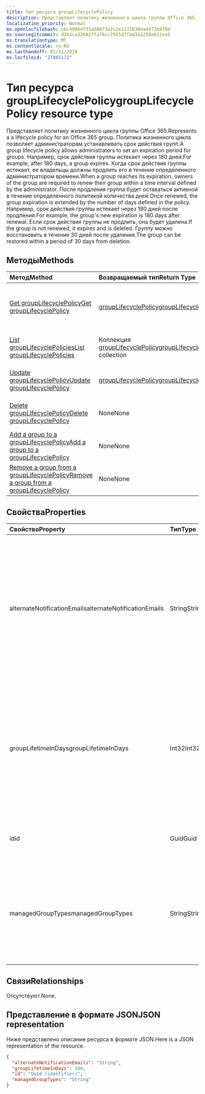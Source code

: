 ```yaml
---
title: Тип ресурса groupLifecyclePolicy
description: Представляет политику жизненного цикла группы Office 365. Политика жизненного цикла позволяет администраторам устанавливать срок действия групп. Например, срок действия группы истекает через 180 дней. Когда срок действия группы истекает, ее владельцы должны продлить его в течение определенного администратором времени. После продления группа будет оставаться активной в течение определенного политикой количества дней. Например, срок действия группы истекает через 180 дней после продления. Если срок действия группы не продлить, она будет удалена. Группу можно восстановить в течение 30 дней после удаления.
localization_priority: Normal
ms.openlocfilehash: cbc499bdf31a50873a2c2e1131630da4472b970d
ms.sourcegitcommit: d2b3ca32602ffa76cc7925d7f4d1e2258e611ea5
ms.translationtype: MT
ms.contentlocale: ru-RU
ms.lasthandoff: 01/11/2019
ms.locfileid: "27865172"
---
```

# <a name="grouplifecyclepolicy-resource-type"></a><span data-ttu-id="3b430-110">Тип ресурса groupLifecyclePolicy</span><span class="sxs-lookup"><span data-stu-id="3b430-110">groupLifecyclePolicy resource type</span></span>

<span data-ttu-id="3b430-111">Представляет политику жизненного цикла группы Office 365.</span><span class="sxs-lookup"><span data-stu-id="3b430-111">Represents a a lifecycle policy for an Office 365 group.</span></span> <span data-ttu-id="3b430-112">Политика жизненного цикла позволяет администраторам устанавливать срок действия групп.</span><span class="sxs-lookup"><span data-stu-id="3b430-112">A group lifecycle policy allows administrators to set an expiration period for groups.</span></span> <span data-ttu-id="3b430-113">Например, срок действия группы истекает через 180 дней.</span><span class="sxs-lookup"><span data-stu-id="3b430-113">For example, after 180 days, a group expires.</span></span> <span data-ttu-id="3b430-114">Когда срок действия группы истекает, ее владельцы должны продлить его в течение определенного администратором времени.</span><span class="sxs-lookup"><span data-stu-id="3b430-114">When a group reaches its expiration, owners of the group are required to renew their group within a time interval defined by the administrator.</span></span> <span data-ttu-id="3b430-115">После продления группа будет оставаться активной в течение определенного политикой количества дней.</span><span class="sxs-lookup"><span data-stu-id="3b430-115">Once renewed, the group expiration is extended by the number of days defined in the policy.</span></span> <span data-ttu-id="3b430-116">Например, срок действия группы истекает через 180 дней после продления.</span><span class="sxs-lookup"><span data-stu-id="3b430-116">For example, the group's new expiration is 180 days after renewal.</span></span> <span data-ttu-id="3b430-117">Если срок действия группы не продлить, она будет удалена.</span><span class="sxs-lookup"><span data-stu-id="3b430-117">If the group is not renewed, it expires and is deleted.</span></span> <span data-ttu-id="3b430-118">Группу можно восстановить в течение 30 дней после удаления.</span><span class="sxs-lookup"><span data-stu-id="3b430-118">The group can be restored within a period of 30 days from deletion.</span></span>

## <a name="methods"></a><span data-ttu-id="3b430-119">Методы</span><span class="sxs-lookup"><span data-stu-id="3b430-119">Methods</span></span>

| <span data-ttu-id="3b430-120">Метод</span><span class="sxs-lookup"><span data-stu-id="3b430-120">Method</span></span> | <span data-ttu-id="3b430-121">Возвращаемый тип</span><span class="sxs-lookup"><span data-stu-id="3b430-121">Return Type</span></span> | <span data-ttu-id="3b430-122">Описание</span><span class="sxs-lookup"><span data-stu-id="3b430-122">Description</span></span> |
|:---------------|:--------|:----------|
|[<span data-ttu-id="3b430-123">Get groupLifecyclePolicy</span><span class="sxs-lookup"><span data-stu-id="3b430-123">Get groupLifecyclePolicy</span></span>](../api/grouplifecyclepolicy-get.md) | [<span data-ttu-id="3b430-124">groupLifecyclePolicy</span><span class="sxs-lookup"><span data-stu-id="3b430-124">groupLifecyclePolicy</span></span>](grouplifecyclepolicy.md) |<span data-ttu-id="3b430-125">Чтение свойств и связей объекта groupLifecyclePolicy.</span><span class="sxs-lookup"><span data-stu-id="3b430-125">Read properties and relationships of a groupLifecyclePolicy object.</span></span>|
|[<span data-ttu-id="3b430-126">List groupLifecyclePolicies</span><span class="sxs-lookup"><span data-stu-id="3b430-126">List groupLifecyclePolicies</span></span>](../api/grouplifecyclepolicy-list.md) | <span data-ttu-id="3b430-127">Коллекция [groupLifecyclePolicy](grouplifecyclepolicy.md)</span><span class="sxs-lookup"><span data-stu-id="3b430-127">[groupLifecyclePolicy](grouplifecyclepolicy.md) collection</span></span> | <span data-ttu-id="3b430-128">Перечисление всех объектов groupLifecyclePolicy.</span><span class="sxs-lookup"><span data-stu-id="3b430-128">List all the groupLifecyclePolicies.</span></span> |
|[<span data-ttu-id="3b430-129">Update groupLifecyclePolicy</span><span class="sxs-lookup"><span data-stu-id="3b430-129">Update groupLifecyclePolicy</span></span>](../api/grouplifecyclepolicy-update.md) | [<span data-ttu-id="3b430-130">groupLifecyclePolicy</span><span class="sxs-lookup"><span data-stu-id="3b430-130">groupLifecyclePolicy</span></span>](grouplifecyclepolicy.md) | <span data-ttu-id="3b430-131">Обновление объекта groupLifecyclePolicy.</span><span class="sxs-lookup"><span data-stu-id="3b430-131">Update a groupLifecyclePolicy object.</span></span> |
|[<span data-ttu-id="3b430-132">Delete groupLifecyclePolicy</span><span class="sxs-lookup"><span data-stu-id="3b430-132">Delete groupLifecyclePolicy</span></span>](../api/grouplifecyclepolicy-delete.md) | <span data-ttu-id="3b430-133">None</span><span class="sxs-lookup"><span data-stu-id="3b430-133">None</span></span> | <span data-ttu-id="3b430-134">Удаление объекта groupLifecyclePolicy.</span><span class="sxs-lookup"><span data-stu-id="3b430-134">Delete a groupLifecyclePolicy object.</span></span> |
|[<span data-ttu-id="3b430-135">Add a group to a groupLifecyclePolicy</span><span class="sxs-lookup"><span data-stu-id="3b430-135">Add a group to a groupLifecyclePolicy</span></span>](../api/grouplifecyclepolicy-addgroup.md)|<span data-ttu-id="3b430-136">None</span><span class="sxs-lookup"><span data-stu-id="3b430-136">None</span></span>| <span data-ttu-id="3b430-137">Добавление группы в политику жизненного цикла.</span><span class="sxs-lookup"><span data-stu-id="3b430-137">Add a group to a lifecycle policy</span></span> |
|[<span data-ttu-id="3b430-138">Remove a group from a groupLifecyclePolicy</span><span class="sxs-lookup"><span data-stu-id="3b430-138">Remove a group from a groupLifecyclePolicy</span></span>](../api/grouplifecyclepolicy-removegroup.md)|<span data-ttu-id="3b430-139">None</span><span class="sxs-lookup"><span data-stu-id="3b430-139">None</span></span>| <span data-ttu-id="3b430-140">Удаление группы из политики жизненного цикла.</span><span class="sxs-lookup"><span data-stu-id="3b430-140">Remove a group to a lifecycle policy.</span></span> |

## <a name="properties"></a><span data-ttu-id="3b430-141">Свойства</span><span class="sxs-lookup"><span data-stu-id="3b430-141">Properties</span></span>

| <span data-ttu-id="3b430-142">Свойство</span><span class="sxs-lookup"><span data-stu-id="3b430-142">Property</span></span> | <span data-ttu-id="3b430-143">Тип</span><span class="sxs-lookup"><span data-stu-id="3b430-143">Type</span></span> | <span data-ttu-id="3b430-144">Описание</span><span class="sxs-lookup"><span data-stu-id="3b430-144">Description</span></span> |
|:---------------|:--------|:----------|
|<span data-ttu-id="3b430-145">alternateNotificationEmails</span><span class="sxs-lookup"><span data-stu-id="3b430-145">alternateNotificationEmails</span></span>|<span data-ttu-id="3b430-146">String</span><span class="sxs-lookup"><span data-stu-id="3b430-146">String</span></span>| <span data-ttu-id="3b430-147">Список адресов электронной почты для отправки уведомлений о группах без владельцев.</span><span class="sxs-lookup"><span data-stu-id="3b430-147">List of email address to send notifications for groups without owners.</span></span> <span data-ttu-id="3b430-148">Можно указать несколько адресов электронной почты, разделив их точкой с запятой.</span><span class="sxs-lookup"><span data-stu-id="3b430-148">Multiple email address can be defined by separating email address with a semicolon.</span></span> |
|<span data-ttu-id="3b430-149">groupLifetimeInDays</span><span class="sxs-lookup"><span data-stu-id="3b430-149">groupLifetimeInDays</span></span>|<span data-ttu-id="3b430-150">Int32</span><span class="sxs-lookup"><span data-stu-id="3b430-150">Int32</span></span>| <span data-ttu-id="3b430-151">Количество дней до истечения срока действия группы.</span><span class="sxs-lookup"><span data-stu-id="3b430-151">Number of days before a group expires and needs to be renewed.</span></span> <span data-ttu-id="3b430-152">После продления группа будет оставаться активной в течение указанного количества дней.</span><span class="sxs-lookup"><span data-stu-id="3b430-152">Once renewed, the group expiration is extended by the number of days defined.</span></span> |
|<span data-ttu-id="3b430-153">id</span><span class="sxs-lookup"><span data-stu-id="3b430-153">id</span></span>|<span data-ttu-id="3b430-154">Guid</span><span class="sxs-lookup"><span data-stu-id="3b430-154">Guid</span></span>| <span data-ttu-id="3b430-155">Уникальный идентификатор политики.</span><span class="sxs-lookup"><span data-stu-id="3b430-155">A unique identifier for a policy.</span></span> <span data-ttu-id="3b430-156">Только для чтения.</span><span class="sxs-lookup"><span data-stu-id="3b430-156">Read-only.</span></span>|
|<span data-ttu-id="3b430-157">managedGroupTypes</span><span class="sxs-lookup"><span data-stu-id="3b430-157">managedGroupTypes</span></span>|<span data-ttu-id="3b430-158">String</span><span class="sxs-lookup"><span data-stu-id="3b430-158">String</span></span>| <span data-ttu-id="3b430-159">Тип группы, к которому применяется политика истечения срока действия.</span><span class="sxs-lookup"><span data-stu-id="3b430-159">The group type for which the expiration policy applies.</span></span> <span data-ttu-id="3b430-160">Возможные значения — **All**, **Selected** и **None**.</span><span class="sxs-lookup"><span data-stu-id="3b430-160">Possible values are **All**, **Selected** or **None**.</span></span> |

## <a name="relationships"></a><span data-ttu-id="3b430-161">Связи</span><span class="sxs-lookup"><span data-stu-id="3b430-161">Relationships</span></span>

<span data-ttu-id="3b430-162">Отсутствуют.</span><span class="sxs-lookup"><span data-stu-id="3b430-162">None.</span></span>

## <a name="json-representation"></a><span data-ttu-id="3b430-163">Представление в формате JSON</span><span class="sxs-lookup"><span data-stu-id="3b430-163">JSON representation</span></span>

<span data-ttu-id="3b430-164">Ниже представлено описание ресурса в формате JSON.</span><span class="sxs-lookup"><span data-stu-id="3b430-164">Here is a JSON representation of the resource.</span></span>

<!--{
  "blockType": "resource",
  "optionalProperties": [],
  "keyProperty": "id",
  "baseType": "microsoft.graph.entity",
  "@odata.type": "microsoft.graph.groupLifecyclePolicy"
}-->

```json
{
  "alternateNotificationEmails": "String",
  "groupLifetimeInDays": 180,
  "id": "Guid (identifier)",
  "managedGroupTypes": "String"
}

```

<!-- uuid: 8fcb5dbc-d5aa-4681-8e31-b001d5168d79
2015-10-25 14:57:30 UTC -->
<!-- {
  "type": "#page.annotation",
  "description": "groupLifecyclePolicy resource",
  "keywords": "",
  "section": "documentation",
  "tocPath": ""
}-->
